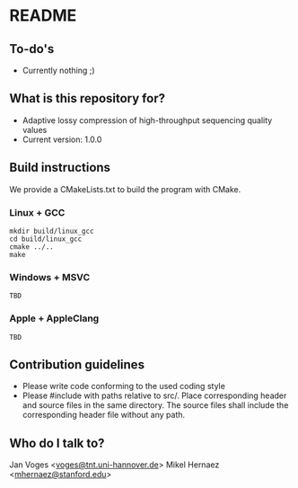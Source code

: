 # README #

## To-do's ##

* Currently nothing ;)

## What is this repository for? ##

* Adaptive lossy compression of high-throughput sequencing quality values
* Current version: 1.0.0

## Build instructions

We provide a CMakeLists.txt to build the program with CMake.

### Linux + GCC ###

    mkdir build/linux_gcc
    cd build/linux_gcc
    cmake ../..
    make

### Windows + MSVC ###

    TBD

### Apple + AppleClang ###

    TBD

## Contribution guidelines ##

* Please write code conforming to the used coding style
* Please \#include with paths relative to src/. Place corresponding header
  and source files in the same directory. The source files shall
  include the corresponding header file without any path.

## Who do I talk to? ##

Jan Voges <[voges@tnt.uni-hannover.de](mailto:voges@tnt.uni-hannover.de)>
Mikel Hernaez <[mhernaez@stanford.edu](mailto:mhernaez@stanford.edu)>
